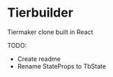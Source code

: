# Tierbuilder

Tiermaker clone built in React

TODO:

- Create readme
- Rename StateProps to TbState
